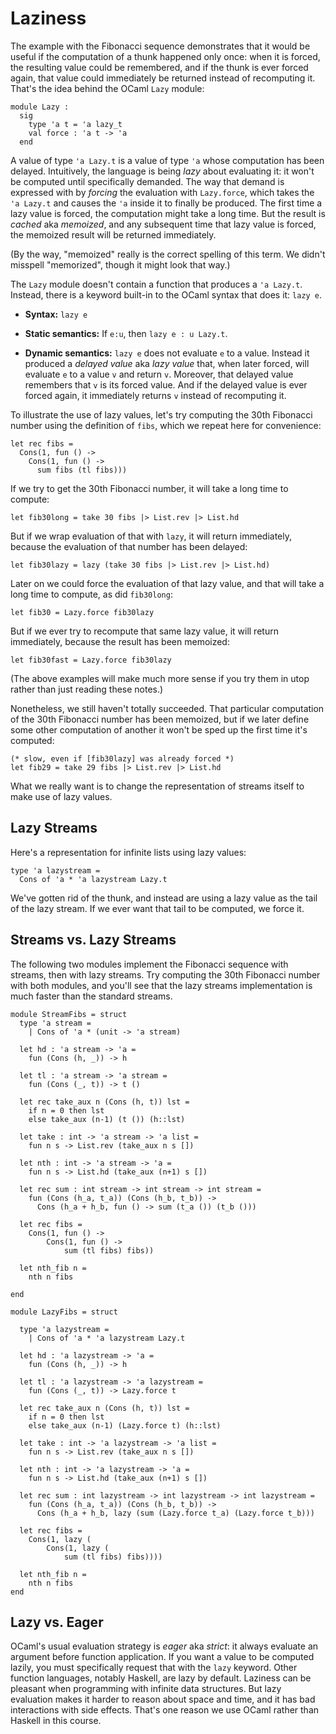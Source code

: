 # Laziness

The example with the Fibonacci sequence demonstrates that it would
be useful if the computation of a thunk happened only once:  when it is
forced, the resulting value could be remembered, and if the thunk is ever
forced again, that value could immediately be returned instead of
recomputing it.  That's the idea behind the OCaml `Lazy` module:
```
module Lazy :
  sig
    type 'a t = 'a lazy_t
    val force : 'a t -> 'a
  end
```
A value of type `'a Lazy.t` is a value of type `'a` whose computation
has been delayed.  Intuitively, the language is being *lazy* about
evaluating it: it won't be computed until specifically demanded.  The
way that demand is expressed with by *forcing* the evaluation with
`Lazy.force`, which takes the `'a Lazy.t` and causes the `'a` inside it
to finally be produced.  The first time a lazy value is forced, the
computation might take a long time.  But the result is *cached*
aka *memoized*, and any subsequent time that lazy value is forced,
the memoized result will be returned immediately.

(By the way, "memoized" really is the correct spelling of this term.
We didn't misspell "memorized", though it might look that way.)

The `Lazy` module doesn't contain a function that produces a
`'a Lazy.t`.  Instead, there is a keyword built-in to the OCaml
syntax that does it:  `lazy e`.

* **Syntax:**  `lazy e`

* **Static semantics:**  If `e:u`, then `lazy e : u Lazy.t`.

* **Dynamic semantics:**  `lazy e` does not evaluate `e` to a value.
  Instead it produced a *delayed value* aka *lazy value* that,
  when later forced, will evaluate `e` to a value `v` and return `v`.
  Moreover, that delayed value remembers that `v` is its forced
  value.  And if the delayed value is ever forced again, it immediately
  returns `v` instead of recomputing it.

To illustrate the use of lazy values, let's try computing the 30th
Fibonacci number using the definition of `fibs`, which we repeat
here for convenience:
```
let rec fibs =
  Cons(1, fun () ->
    Cons(1, fun () ->
      sum fibs (tl fibs)))
```

If we try to get the 30th Fibonacci number, it will take a long
time to compute:
```
let fib30long = take 30 fibs |> List.rev |> List.hd
```

But if we wrap evaluation of that with `lazy`, it will return
immediately, because the evaluation of that number has been
delayed:

```
let fib30lazy = lazy (take 30 fibs |> List.rev |> List.hd)
```

Later on we could force the evaluation of that lazy value,
and that will take a long time to compute, as did `fib30long`:
```
let fib30 = Lazy.force fib30lazy
```

But if we ever try to recompute that same lazy value, it will
return immediately, because the result has been memoized:
```
let fib30fast = Lazy.force fib30lazy
```

(The above examples will make much more sense if you try them
in utop rather than just reading these notes.)

Nonetheless, we still haven't totally succeeded.  That particular
computation of the 30th Fibonacci number has been memoized,
but if we later define some other computation of another
it won't be sped up the first time it's computed:
```
(* slow, even if [fib30lazy] was already forced *)
let fib29 = take 29 fibs |> List.rev |> List.hd
```
What we really want is to change the representation of streams itself
to make use of lazy values.

## Lazy Streams

Here's a representation for infinite lists using lazy values:
```
type 'a lazystream =
  Cons of 'a * 'a lazystream Lazy.t
```
We've gotten rid of the thunk, and instead are using a lazy value
as the tail of the lazy stream.  If we ever want that tail to be computed,
we force it.

## Streams vs. Lazy Streams

The following two modules implement the Fibonacci sequence with
streams, then with lazy streams.  Try computing the 30th Fibonacci
number with both modules, and you'll see that the lazy streams
implementation is much faster than the standard streams.

```
module StreamFibs = struct
  type 'a stream =
    | Cons of 'a * (unit -> 'a stream)

  let hd : 'a stream -> 'a = 
    fun (Cons (h, _)) -> h

  let tl : 'a stream -> 'a stream =
    fun (Cons (_, t)) -> t ()

  let rec take_aux n (Cons (h, t)) lst =
    if n = 0 then lst 
    else take_aux (n-1) (t ()) (h::lst)

  let take : int -> 'a stream -> 'a list = 
    fun n s -> List.rev (take_aux n s [])

  let nth : int -> 'a stream -> 'a =
    fun n s -> List.hd (take_aux (n+1) s [])

  let rec sum : int stream -> int stream -> int stream = 
    fun (Cons (h_a, t_a)) (Cons (h_b, t_b)) ->
      Cons (h_a + h_b, fun () -> sum (t_a ()) (t_b ()))

  let rec fibs = 
    Cons(1, fun () -> 
        Cons(1, fun () -> 
            sum (tl fibs) fibs))

  let nth_fib n =
    nth n fibs

end

module LazyFibs = struct

  type 'a lazystream = 
    | Cons of 'a * 'a lazystream Lazy.t

  let hd : 'a lazystream -> 'a =
    fun (Cons (h, _)) -> h

  let tl : 'a lazystream -> 'a lazystream = 
    fun (Cons (_, t)) -> Lazy.force t

  let rec take_aux n (Cons (h, t)) lst = 
    if n = 0 then lst 
    else take_aux (n-1) (Lazy.force t) (h::lst) 

  let take : int -> 'a lazystream -> 'a list =
    fun n s -> List.rev (take_aux n s [])

  let nth : int -> 'a lazystream -> 'a =
    fun n s -> List.hd (take_aux (n+1) s [])

  let rec sum : int lazystream -> int lazystream -> int lazystream =
    fun (Cons (h_a, t_a)) (Cons (h_b, t_b)) ->
      Cons (h_a + h_b, lazy (sum (Lazy.force t_a) (Lazy.force t_b)))

  let rec fibs = 
    Cons(1, lazy (
        Cons(1, lazy (
            sum (tl fibs) fibs))))

  let nth_fib n =
    nth n fibs
end
```

## Lazy vs. Eager 

OCaml's usual evaluation strategy is *eager* aka *strict*:
it always evaluate an argument before function application.
If you want a value to be computed lazily, you must specifically
request that with the `lazy` keyword.  Other function languages,
notably Haskell, are lazy by default.  Laziness can be
pleasant when programming with infinite data structures.
But lazy evaluation makes it harder to reason about space and time,
and it has bad interactions with side effects.  That's one reason
we use OCaml rather than Haskell in this course.

